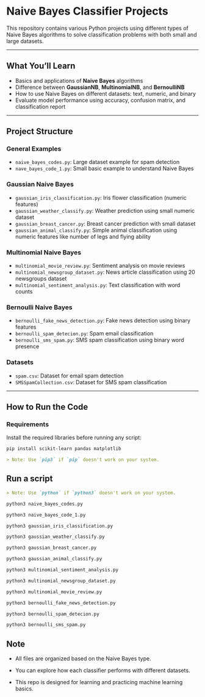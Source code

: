 # Naive Bayes Classifier Projects

This repository contains various Python projects using different types of Naive Bayes algorithms to solve classification problems with both small and large datasets.

---

## What You’ll Learn

- Basics and applications of **Naive Bayes** algorithms
- Difference between **GaussianNB**, **MultinomialNB**, and **BernoulliNB**
- How to use Naive Bayes on different datasets: text, numeric, and binary
- Evaluate model performance using accuracy, confusion matrix, and classification report

---

## Project Structure

### General Examples
- `naive_bayes_codes.py`: Large dataset example for spam detection
- `nave_bayes_code_1.py`: Small basic example to understand Naive Bayes

### Gaussian Naive Bayes
- `gaussian_iris_classification.py`: Iris flower classification (numeric features)
- `gaussian_weather_classify.py`: Weather prediction using small numeric dataset
- `gaussian_breast_cancer.py`: Breast cancer prediction with small dataset
- `gaussian_animal_classify.py`: Simple animal classification using numeric features like number of legs and flying ability

### Multinomial Naive Bayes
- `multinomial_movie_review.py`: Sentiment analysis on movie reviews
- `multinomial_newsgroup_dataset.py`: News article classification using 20 newsgroups dataset
- `multinomial_sentiment_analysis.py`: Text classification with word counts

### Bernoulli Naive Bayes
- `bernoulli_fake_news_detection.py`: Fake news detection using binary features
- `bernoulli_spam_detecion.py`: Spam email classification
- `bernoulli_sms_spam.py`: SMS spam classification using binary word presence

### Datasets
- `spam.csv`: Dataset for email spam detection
- `SMSSpamCollection.csv`: Dataset for SMS spam classification

---

## How to Run the Code

### Requirements

Install the required libraries before running any script:

```bash
pip install scikit-learn pandas matplotlib
```
```markdown
> Note: Use `pip3` if `pip` doesn't work on your system.
```

## Run a script

```markdown
> Note: Use `python` if `python3` doesn't work on your system.
```

```bash 
python3 naive_bayes_codes.py
```
```bash 
python3 naive_bayes_code_1.py
```
```bash
python3 gaussian_iris_classification.py
```
```bash
python3 gaussian_weather_classify.py
```
```bash
python3 gaussian_breast_cancer.py
```
```bash
python3 gaussian_animal_classify.py
```
```bash
python3 multinomial_sentiment_analysis.py
```
```bash
python3 multinomial_newsgroup_dataset.py
```
```bash
python3 multinomial_movie_review.py
```
```bash
python3 bernoulli_fake_news_detection.py
```
```bash
python3 bernoulli_spam_detecion.py
```
```bash
python3 bernoulli_sms_spam.py
```

## Note

* All files are organized based on the Naive Bayes type.

* You can explore how each classifier performs with different datasets.

* This repo is designed for learning and practicing machine learning basics.
